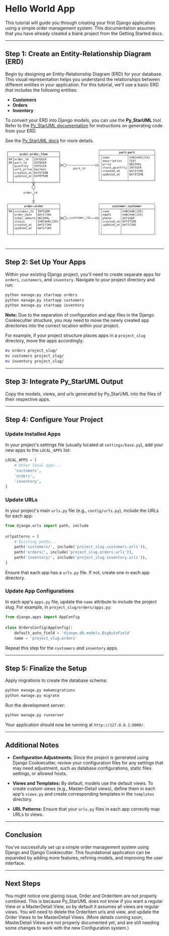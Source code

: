 
# Hello World App

This tutorial will guide you through creating your first Django application using a simple order management system. This documentation assumes that you have already created a blank project from the Getting Started docs.

---

## Step 1: Create an Entity-Relationship Diagram (ERD)

Begin by designing an Entity-Relationship Diagram (ERD) for your database. This visual representation helps you understand the relationships between different entities in your application. For this tutorial, we'll use a basic ERD that includes the following entities:

- **Customers**
- **Orders**
- **Inventory**

To convert your ERD into Django models, you can use the **Py_StarUML** tool. Refer to the [Py_StarUML documentation](https://github.com/your-repo/Py_StarUML) for instructions on generating code from your ERD.

See the [Py_StarUML docs](pystaruml) for more details. 

![ERD Example PNG](images/ERD_Example.png)

---

## Step 2: Set Up Your Apps

Within your existing Django project, you'll need to create separate apps for `orders`, `customers`, and `inventory`. Navigate to your project directory and run:

```bash
python manage.py startapp orders
python manage.py startapp customers
python manage.py startapp inventory
```

**Note:** Due to the separation of configuration and app files in the Django Cookiecutter structure, you may need to move the newly created app directories into the correct location within your project.

For example, if your project structure places apps in a `project_slug` directory, move the apps accordingly:

```bash
mv orders project_slug/
mv customers project_slug/
mv inventory project_slug/
```

---

## Step 3: Integrate Py_StarUML Output

Copy the models, views, and urls generated by Py_StarUML into the files of their respective apps. 

---

## Step 4: Configure Your Project

### Update Installed Apps

In your project's settings file (usually located at `settings/base.py`), add your new apps to the `LOCAL_APPS` list:

```python
LOCAL_APPS = [
    # Other local apps...
    'customers',
    'orders',
    'inventory',
]
```

### Update URLs

In your project's main `urls.py` file (e.g., `config/urls.py`), include the URLs for each app:

```python
from django.urls import path, include

urlpatterns = [
    # Existing paths...
    path('customers/', include('project_slug.customers.urls')),
    path('orders/', include('project_slug.orders.urls')),
    path('inventory/', include('project_slug.inventory.urls')),
]
```

Ensure that each app has a `urls.py` file. If not, create one in each app directory.

### Update App Configurations

In each app's `apps.py` file, update the `name` attribute to include the project slug. For example, in `project_slug/orders/apps.py`:

```python
from django.apps import AppConfig

class OrdersConfig(AppConfig):
    default_auto_field = 'django.db.models.BigAutoField'
    name = 'project_slug.orders'
```

Repeat this step for the `customers` and `inventory` apps.

---

## Step 5: Finalize the Setup

Apply migrations to create the database schema:

```bash
python manage.py makemigrations
python manage.py migrate
```

Run the development server:

```bash
python manage.py runserver
```

Your application should now be running at `http://127.0.0.1:8000/`.

---

## Additional Notes

- **Configuration Adjustments:** Since the project is generated using Django Cookiecutter, review your configuration files for any settings that may need adjustment, such as database configurations, static files settings, or allowed hosts.

- **Views and Templates:** By default, models use the default views. To create custom views (e.g., Master-Detail views), define them in each app's `views.py` and create corresponding templates in the `templates` directory.

- **URL Patterns:** Ensure that your `urls.py` files in each app correctly map URLs to views.

---

## Conclusion

You've successfully set up a simple order management system using Django and Django Cookiecutter. This foundational application can be expanded by adding more features, refining models, and improving the user interface. 

---

## Next Steps

You might notice one glaring issue, Order and OrderItem are not properly combined. This is because Py_StarUML does not know if you want a regular View or a MasterDetail View, so by default it assumes all views are regular views.  You will need to delete the OrderItem urls and view, and update the Order Views to be MasterDetail Views.  (More details coming soon, MasterDetail Views are not properly documented yet, and are still needing some changes to work with the new Configuration system.)
